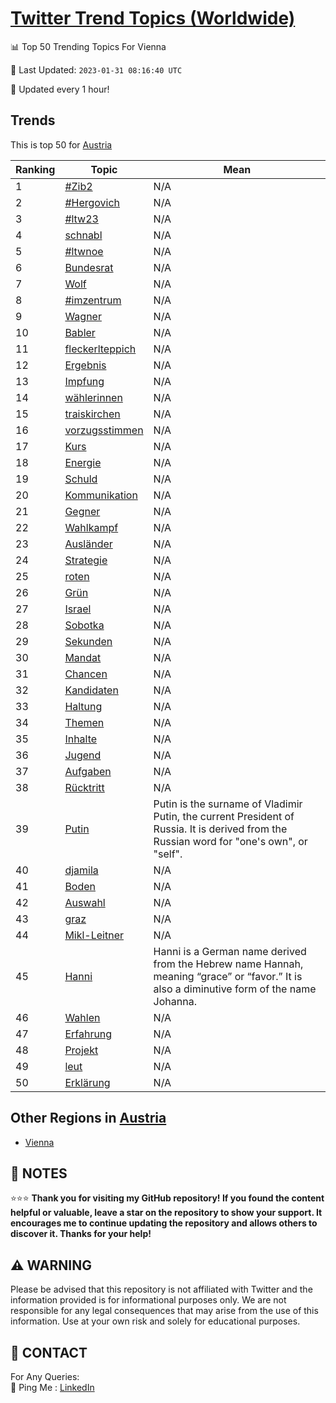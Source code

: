 [Twitter Trend Topics (Worldwide)](https://github.com/ErcinDedeoglu/Twitter-Trend-Topics)
==========


📊 Top 50 Trending Topics For Vienna

📆 Last Updated: `2023-01-31 08:16:40 UTC`

🔧 Updated every 1 hour!


## Trends

This is top 50 for [Austria](</Austria>)

| Ranking | Topic | Mean |
| ------- | ------------ | ------------ |
| 1 | [#Zib2](http://twitter.com/search?q=%23Zib2) | N/A |
| 2 | [#Hergovich](http://twitter.com/search?q=%23Hergovich) | N/A |
| 3 | [#ltw23](http://twitter.com/search?q=%23ltw23) | N/A |
| 4 | [schnabl](http://twitter.com/search?q=schnabl) | N/A |
| 5 | [#ltwnoe](http://twitter.com/search?q=%23ltwnoe) | N/A |
| 6 | [Bundesrat](http://twitter.com/search?q=Bundesrat) | N/A |
| 7 | [Wolf](http://twitter.com/search?q=Wolf) | N/A |
| 8 | [#imzentrum](http://twitter.com/search?q=%23imzentrum) | N/A |
| 9 | [Wagner](http://twitter.com/search?q=Wagner) | N/A |
| 10 | [Babler](http://twitter.com/search?q=Babler) | N/A |
| 11 | [fleckerlteppich](http://twitter.com/search?q=fleckerlteppich) | N/A |
| 12 | [Ergebnis](http://twitter.com/search?q=Ergebnis) | N/A |
| 13 | [Impfung](http://twitter.com/search?q=Impfung) | N/A |
| 14 | [wählerinnen](http://twitter.com/search?q=w%c3%a4hlerinnen) | N/A |
| 15 | [traiskirchen](http://twitter.com/search?q=traiskirchen) | N/A |
| 16 | [vorzugsstimmen](http://twitter.com/search?q=vorzugsstimmen) | N/A |
| 17 | [Kurs](http://twitter.com/search?q=Kurs) | N/A |
| 18 | [Energie](http://twitter.com/search?q=Energie) | N/A |
| 19 | [Schuld](http://twitter.com/search?q=Schuld) | N/A |
| 20 | [Kommunikation](http://twitter.com/search?q=Kommunikation) | N/A |
| 21 | [Gegner](http://twitter.com/search?q=Gegner) | N/A |
| 22 | [Wahlkampf](http://twitter.com/search?q=Wahlkampf) | N/A |
| 23 | [Ausländer](http://twitter.com/search?q=Ausl%c3%a4nder) | N/A |
| 24 | [Strategie](http://twitter.com/search?q=Strategie) | N/A |
| 25 | [roten](http://twitter.com/search?q=roten) | N/A |
| 26 | [Grün](http://twitter.com/search?q=Gr%c3%bcn) | N/A |
| 27 | [Israel](http://twitter.com/search?q=Israel) | N/A |
| 28 | [Sobotka](http://twitter.com/search?q=Sobotka) | N/A |
| 29 | [Sekunden](http://twitter.com/search?q=Sekunden) | N/A |
| 30 | [Mandat](http://twitter.com/search?q=Mandat) | N/A |
| 31 | [Chancen](http://twitter.com/search?q=Chancen) | N/A |
| 32 | [Kandidaten](http://twitter.com/search?q=Kandidaten) | N/A |
| 33 | [Haltung](http://twitter.com/search?q=Haltung) | N/A |
| 34 | [Themen](http://twitter.com/search?q=Themen) | N/A |
| 35 | [Inhalte](http://twitter.com/search?q=Inhalte) | N/A |
| 36 | [Jugend](http://twitter.com/search?q=Jugend) | N/A |
| 37 | [Aufgaben](http://twitter.com/search?q=Aufgaben) | N/A |
| 38 | [Rücktritt](http://twitter.com/search?q=R%c3%bccktritt) | N/A |
| 39 | [Putin](http://twitter.com/search?q=Putin) | Putin is the surname of Vladimir Putin, the current President of Russia. It is derived from the Russian word for "one's own", or "self". |
| 40 | [djamila](http://twitter.com/search?q=djamila) | N/A |
| 41 | [Boden](http://twitter.com/search?q=Boden) | N/A |
| 42 | [Auswahl](http://twitter.com/search?q=Auswahl) | N/A |
| 43 | [graz](http://twitter.com/search?q=graz) | N/A |
| 44 | [Mikl-Leitner](http://twitter.com/search?q=Mikl-Leitner) | N/A |
| 45 | [Hanni](http://twitter.com/search?q=Hanni) | Hanni is a German name derived from the Hebrew name Hannah, meaning “grace” or “favor.” It is also a diminutive form of the name Johanna. |
| 46 | [Wahlen](http://twitter.com/search?q=Wahlen) | N/A |
| 47 | [Erfahrung](http://twitter.com/search?q=Erfahrung) | N/A |
| 48 | [Projekt](http://twitter.com/search?q=Projekt) | N/A |
| 49 | [leut](http://twitter.com/search?q=leut) | N/A |
| 50 | [Erklärung](http://twitter.com/search?q=Erkl%c3%a4rung) | N/A |



## Other Regions in [Austria](</Austria>)

* [Vienna](</Austria/Vienna.md>)



## 📝 NOTES

⭐⭐⭐ **Thank you for visiting my GitHub repository! If you found the content helpful or valuable, leave a star on the repository to show your support. It encourages me to continue updating the repository and allows others to discover it. Thanks for your help!**


## ⚠️ WARNING

Please be advised that this repository is not affiliated with Twitter and the information provided is for informational purposes only. We are not responsible for any legal consequences that may arise from the use of this information. Use at your own risk and solely for educational purposes.


## 📨 CONTACT

 For Any Queries:  
            🏓 Ping Me : [LinkedIn](https://www.linkedin.com/in/ercindedeoglu/)
